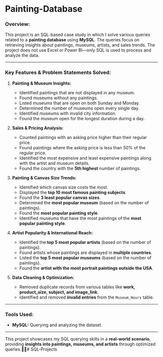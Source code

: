 # Painting-Database

### **Overview:**  
This project is an SQL-based case study in which I solve various queries related to a **painting database** using **MySQL**. The queries focus on retrieving insights about paintings, museums, artists, and sales trends. The project does not use Excel or Power BI—only SQL is used to process and analyze the data.  

---

### **Key Features & Problem Statements Solved:**  

1. **Painting & Museum Insights:**  
   - Identified paintings that are not displayed in any museum.  
   - Found museums without any paintings.  
   - Listed museums that are open on both Sunday and Monday.  
   - Determined the number of museums open every single day.  
   - Identified museums with invalid city information.  
   - Found the museum open for the longest duration during a day.  

2. **Sales & Pricing Analysis:**  
   - Counted paintings with an asking price higher than their regular price.  
   - Found paintings where the asking price is less than 50% of the regular price.  
   - Identified the most expensive and least expensive paintings along with the artist and museum details.  
   - Found the country with the **5th highest** number of paintings.  

3. **Painting & Canvas Size Trends:**  
   - Identified which canvas size costs the most.  
   - Displayed the **top 10 most famous painting subjects**.  
   - Found the **3 least popular canvas sizes**.  
   - Determined the **most popular museum** (based on the number of paintings).  
   - Found the **most popular painting style**.  
   - Identified museums that have the most paintings of the **most popular painting style**.  

4. **Artist Popularity & International Reach:**  
   - Identified the **top 5 most popular artists** (based on the number of paintings).  
   - Found artists whose paintings are displayed in **multiple countries**.  
   - Listed the **top 5 most popular museums** (based on the number of paintings).  
   - Found the **artist with the most portrait paintings outside the USA**.  

5. **Data Cleaning & Optimization:**  
   - Removed duplicate records from various tables like **work, product_size, subject, and image_link**.  
   - Identified and removed **invalid entries** from the `Museum_Hours` table.  

---

### **Tools Used:**  
- **MySQL:** Querying and analyzing the dataset.    

---

This project showcases my SQL querying skills in a **real-world scenario**, providing **insights into paintings, museums, and artists** through optimized queries.🍕🚀# SQL-Projects